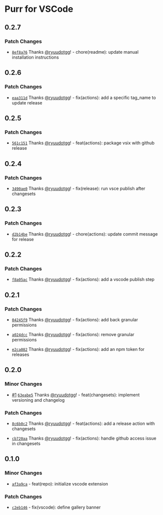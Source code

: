# Purr for VSCode

## 0.2.7

### Patch Changes

- [`8ef8a76`](https://github.com/ryuudotgg/vscode-purr/commit/8ef8a76bc5237a3cba59d72fc8ce535b9f7cd540) Thanks [@ryuudotgg](https://github.com/ryuudotgg)! - chore(readme): update manual installation instructions

## 0.2.6

### Patch Changes

- [`eaa311d`](https://github.com/ryuudotgg/vscode-purr/commit/eaa311d97163a14d6c46907755bf4cd7b729179e) Thanks [@ryuudotgg](https://github.com/ryuudotgg)! - fix(actions): add a specific tag_name to update release

## 0.2.5

### Patch Changes

- [`561c151`](https://github.com/ryuudotgg/vscode-purr/commit/561c151dc1310e7f4a28adfdadafebdd23409ad0) Thanks [@ryuudotgg](https://github.com/ryuudotgg)! - feat(actions): package vsix with github release

## 0.2.4

### Patch Changes

- [`3490ae0`](https://github.com/ryuudotgg/vscode-purr/commit/3490ae07304f98c8d49aa72e479b85ed635bffec) Thanks [@ryuudotgg](https://github.com/ryuudotgg)! - fix(release): run vsce publish after changesets

## 0.2.3

### Patch Changes

- [`d2b14be`](https://github.com/ryuudotgg/vscode-purr/commit/d2b14bef2afcc3798ce70f342b1d3d0e66bd3a8e) Thanks [@ryuudotgg](https://github.com/ryuudotgg)! - chore(actions): update commit message for release

## 0.2.2

### Patch Changes

- [`f8a05ac`](https://github.com/ryuudotgg/vscode-purr/commit/f8a05ac27998744a52d15513606d0573619443ad) Thanks [@ryuudotgg](https://github.com/ryuudotgg)! - fix(actions): add a vscode publish step

## 0.2.1

### Patch Changes

- [`04245f9`](https://github.com/ryuudotgg/vscode-purr/commit/04245f9faf8e5bbaa7ed15b5a64eba836a6776ad) Thanks [@ryuudotgg](https://github.com/ryuudotgg)! - fix(actions): add back granular permissions

- [`a024dcc`](https://github.com/ryuudotgg/vscode-purr/commit/a024dcc7e20b6164a8c2356c4543474c72e576a7) Thanks [@ryuudotgg](https://github.com/ryuudotgg)! - fix(actions): remove granular permissions

- [`e2ca082`](https://github.com/ryuudotgg/vscode-purr/commit/e2ca082d319a24344e98329988107714092825f2) Thanks [@ryuudotgg](https://github.com/ryuudotgg)! - fix(actions): add an npm token for releases

## 0.2.0

### Minor Changes

- [#1](https://github.com/ryuudotgg/vscode-purr/pull/1) [`63eabe5`](https://github.com/ryuudotgg/vscode-purr/commit/63eabe5c0bd2b9a4b98f4607843423ee182828c8) Thanks [@ryuudotgg](https://github.com/ryuudotgg)! - feat(changesets): implement versioning and changelog

### Patch Changes

- [`8c6b0c2`](https://github.com/ryuudotgg/vscode-purr/commit/8c6b0c2295ae966555f4123725fb33bce1eb4601) Thanks [@ryuudotgg](https://github.com/ryuudotgg)! - feat(actions): add a release action with changesets

- [`cb720aa`](https://github.com/ryuudotgg/vscode-purr/commit/cb720aa71ab27b087f3fa8e5862c03eb0f9060ce) Thanks [@ryuudotgg](https://github.com/ryuudotgg)! - fix(actions): handle github access issue in changesets

## 0.1.0

### Minor Changes

- [`af3a9ca`](https://github.com/ryuudotgg/vscode-purr/commit/af3a9ca88e6767ab02d6aee6050c97020de3371a) - feat(repo): initialize vscode extension

### Patch Changes

- [`c2eb146`](https://github.com/ryuudotgg/vscode-purr/commit/c2eb14653b352bb7da400b46d7994f313bb21902) - fix(vscode): define gallery banner
